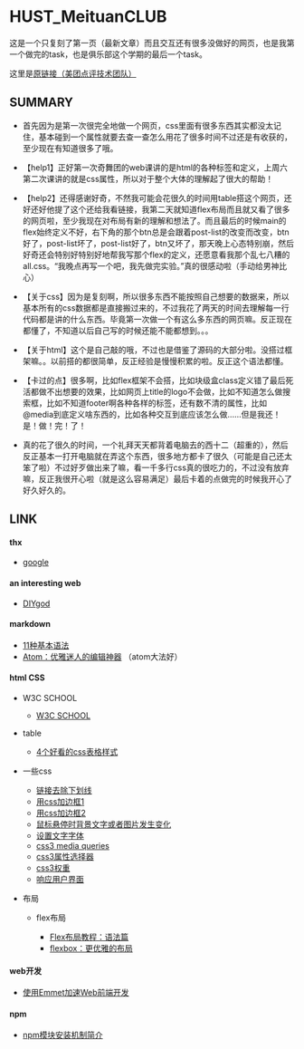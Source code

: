 HUST_MeituanCLUB
===

这是一个只复刻了第一页（最新文章）而且交互还有很多没做好的网页，也是我第一个做完的task，也是俱乐部这个学期的最后一个task。

这里是[原链接（美团点评技术团队）](http://tech.meituan.com/)

## SUMMARY
* 首先因为是第一次很完全地做一个网页，css里面有很多东西其实都没太记住，基本碰到一个属性就要去查一查怎么用花了很多时间不过还是有收获的，至少现在有知道很多了哦。

* 【help1】正好第一次奇舞团的web课讲的是html的各种标签和定义，上周六第二次课讲的就是css属性，所以对于整个大体的理解起了很大的帮助！

* 【help2】还得感谢好奇，不然我可能会花很久的时间用table搭这个网页，还好还好他提了这个还给我看链接，我第二天就知道flex布局而且就又看了很多的网页啦，至少我现在对布局有新的理解和想法了。而且最后的时候main的flex始终定义不好，右下角的那个btn总是会跟着post-list的改变而改变，btn好了，post-list坏了，post-list好了，btn又坏了，那天晚上心态特别崩，然后好奇还会特别好特别好地帮我写那个flex的定义，还愿意看我那个乱七八糟的all.css。“我晚点再写一个吧，我先做完实验。”真的很感动啦（手动给男神比心）

* 【关于css】因为是复刻啊，所以很多东西不能按照自己想要的数据来，所以基本所有的css数据都是直接搬过来的，不过我花了两天的时间去理解每一行代码都是讲的什么东西。毕竟第一次做一个有这么多东西的网页嘛。反正现在都懂了，不知道以后自己写的时候还能不能都想到。。。

* 【关于html】这个是自己敲的哦，不过也是借鉴了源码的大部分啦。没搭过框架嘛。。以前搭的都很简单，反正经验是慢慢积累的啦。反正这个语法都懂。

* 【卡过的点】很多啊，比如flex框架不会搭，比如块级盒class定义错了最后死活都做不出想要的效果，比如网页上title的logo不会做，比如不知道怎么做搜索框，比如不知道footer啊各种各样的标签，还有数不清的属性，比如@media到底定义啥东西的，比如各种交互到底应该怎么做......但是我还！是！做！完！了！

* 真的花了很久的时间，一个礼拜天天都背着电脑去的西十二（超重的），然后反正基本一打开电脑就在弄这个东西，很多地方都卡了很久（可能是自己还太笨了啦）不过好歹做出来了嘛，看一千多行css真的很吃力的，不过没有放弃嘛，反正我很开心啦（就是这么容易满足）最后卡着的点做完的时候我开心了好久好久的。



## LINK
#### thx
* [google](www.google.com)

#### an interesting web
* [DIYgod](https://www.anotherhome.net/)

#### markdown

* [11种基本语法](http://www.cnblogs.com/hnrainll/p/3514637.html)
* [Atom：优雅迷人的编辑神器](http://www.jianshu.com/p/b4c8479cfaa5)  （atom大法好）

#### html CSS
* W3C SCHOOL

  * [W3C SCHOOL](http://www.w3school.com.cn/h.asp)


* table

  * [4个好看的css表格样式](http://blog.csdn.net/nightelve/article/details/7957726)


* 一些css

  * [链接去除下划线](http://blog.csdn.net/ye1992/article/details/9144377)
  * [用css加边框1](http://www.divcss5.com/wenji/w515.shtml)
  * [用css加边框2](http://www.w3school.com.cn/css/css_border.asp)
  * [鼠标悬停时背景文字或者图片发生变化](http://www.divcss5.com/jiqiao/j620.shtml)
  * [设置文字字体](http://www.thinkcss.com/jiqiao/870.shtml)
  * [css3 media queries](http://www.w3cplus.com/content/css3-media-queries)
  * [css3属性选择器](http://www.w3cplus.com/css3/attribute-selectors)
  * [css3权重](http://www.w3cplus.com/css/css-specificity-things-you-should-know.html)
  * [响应用户界面](https://developers.google.com/web/fundamentals/design-and-ui/responsive/?hl=zh-cn)

* 布局

  * flex布局

    * [Flex布局教程：语法篇](http://www.ruanyifeng.com/blog/2015/07/flex-grammar.html?utm_source=tuicool)
    * [flexbox：更优雅的布局](https://ruby-china.org/topics/23767)

#### web开发    

* [使用Emmet加速Web前端开发](http://www.w3cplus.com/tools/using-emmet-speed-front-end-web-development.html)

#### npm
* [npm模块安装机制简介](http://www.ruanyifeng.com/blog/2016/01/npm-install.html)
